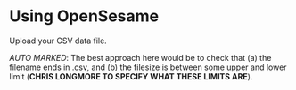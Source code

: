# Using OpenSesame

Upload your CSV data file. 

_AUTO MARKED_: The best approach here would be to check that (a) the filename ends in .csv, and (b) the filesize is between some upper and lower limit (**CHRIS LONGMORE TO SPECIFY WHAT THESE LIMITS ARE**). 
